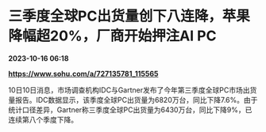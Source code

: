 # 三季度全球PC出货量创下八连降，苹果降幅超20%，厂商开始押注AI PC

**2023-10-16 06:18**

**https://www.sohu.com/a/727135781_115565**

10日10日消息，市场调查机构IDC与Gartner发布了今年第三季度全球PC市场出货量报告。IDC数据显示，该季度全球PC出货量为6820万台，同比下降7.6%。由于统计口径差异，Gartner称三季度全球PC出货量为6430万台，同比下降9%，已连续第八个季度下降。